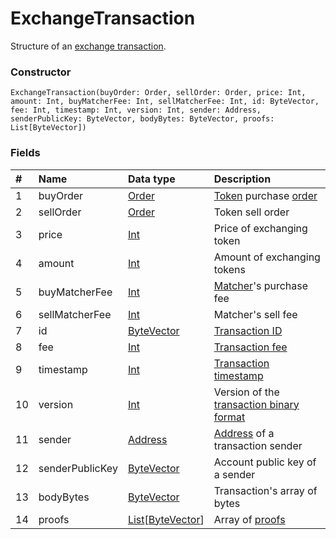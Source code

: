 # ExchangeTransaction

Structure of an [exchange transaction](/blockchain/transaction-type/exchange-transaction.md).

### Constructor

``` ride
ExchangeTransaction(buyOrder: Order, sellOrder: Order, price: Int, amount: Int, buyMatcherFee: Int, sellMatcherFee: Int, id: ByteVector, fee: Int, timestamp: Int, version: Int, sender: Address, senderPublicKey: ByteVector, bodyBytes: ByteVector, proofs: List[ByteVector])
```

### Fields

| # | Name | Data type | Description |
| :--- | :--- | :--- | :--- |
| 1 | buyOrder | [Order](/ride/structures/common-structures/order.md) | [Token](/blockchain/token.md) purchase [order](/blockchain/order.md) |
| 2 | sellOrder | [Order](/ride/structures/common-structures/order.md) | Token sell order |
| 3 | price | [Int](/ride/data-types/int.md) | Price of exchanging token |
| 4 | amount | [Int](/ride/data-types/int.md) | Amount of exchanging tokens |
| 5 | buyMatcherFee | [Int](/ride/data-types/int.md) | [Matcher](/acryl-node/extensions/matcher.md)'s purchase fee |
| 6 | sellMatcherFee | [Int](/ride/data-types/int.md) | Matcher's sell fee |
| 7 | id | [ByteVector](/ride/data-types/byte-vector.md) | [Transaction ID](/blockchain/transaction/transaction-id.md) |
| 8 | fee | [Int](/ride/data-types/int.md) | [Transaction fee](/blockchain/transaction-fee.md) |
| 9 | timestamp | [Int](/ride/data-types/int.md) | [Transaction timestamp](/blockchain/transaction/transaction-timestamp.md) |
| 10 | version | [Int](/ride/data-types/int.md) | Version of the [transaction binary format](/blockchain/binary-format/transaction-binary-format.md) |
| 11 | sender | [Address](/ride/structures/common-structures/address.md) | [Address](/blockchain/address.md) of a transaction sender |
| 12 | senderPublicKey | [ByteVector](/ride/data-types/byte-vector.md) | Account public key of a sender |
| 13 | bodyBytes | [ByteVector](/ride/data-types/byte-vector.md) | Transaction's array of bytes |
| 14 | proofs | [List](/ride/data-types/list.md)[[ByteVector](/ride/data-types/byte-vector.md)] | Array of [proofs](/blockchain/transaction-proof.md) |
